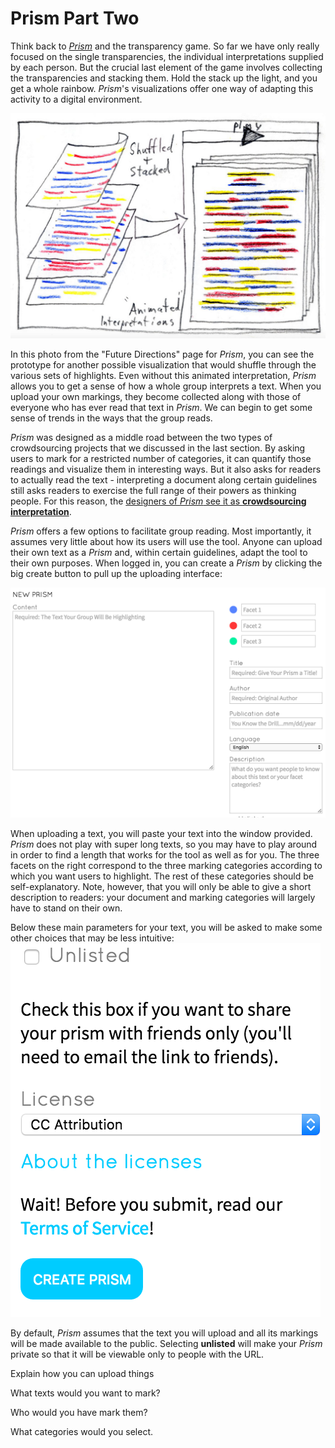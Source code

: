# Prism Part Two

Think back to *[Prism](prism.scholarslab.org)* and the transparency game. So far we have only really focused on the single transparencies, the individual interpretations supplied by each person. But the crucial last element of the game involves collecting the transparencies and stacking them. Hold the stack up the light, and you get a whole rainbow. *Prism*'s visualizations offer one way of adapting this activity to a digital environment.

![prism transparencies stacked](/assets/prism_future_stacked.png)

In this photo from the "Future Directions" page for *Prism*, you can see the prototype for another possible visualization that would shuffle through the various sets of highlights. Even without this animated interpretation, *Prism* allows you to get a sense of how a whole group interprets a text. When you upload your own markings, they become collected along with those of everyone who has ever read that text in *Prism*. We can begin to get some sense of trends in the ways that the group reads.

*Prism* was designed as a middle road between the two types of crowdsourcing projects that we discussed in the last section. By asking users to mark for a restricted number of categories, it can quantify those readings and visualize them in interesting ways. But it also asks for readers to actually read the text - interpreting a document along certain guidelines still asks readers to exercise the full range of their powers as thinking people. For this reason, the [designers of *Prism* see it as **crowdsourcing interpretation**](http://llc.oxfordjournals.org/content/early/2014/07/08/llc.fqu030.full?keytype=ref&ijkey=4zaX5fIvQwiLhIJ).

*Prism* offers a few options to facilitate group reading. Most importantly, it assumes very little about how its users will use the tool. Anyone can upload their own text as a *Prism* and, within certain guidelines, adapt the tool to their own purposes. When logged in, you can create a *Prism* by clicking the big create button to pull up the uploading interface:

![prism creation interface](/assets/prism_create_one.png)

When uploading a text, you will paste your text into the window provided. *Prism* does not play with super long texts, so you may have to play around in order to find a length that works for the tool as well as for you. The three facets on the right correspond to the three marking categories according to which you want users to highlight. The rest of these categories should be self-explanatory. Note, however, that you will only be able to give a short description to readers: your document and marking categories will largely have to stand on their own.

Below these main parameters for your text, you will be asked to make some other choices that may be less intuitive: 
![listed vs unlisted prism interface](/assets/prism_create_two.png)

By default, *Prism* assumes that the text you will upload and all its markings will be made available to the public. Selecting **unlisted** will make your *Prism* private so that it will be viewable only to people with the URL.

Explain how you can upload things

What texts would you want to mark?

Who would you have mark them?

What categories would you select.